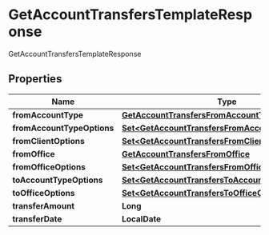 

# GetAccountTransfersTemplateResponse

GetAccountTransfersTemplateResponse

## Properties

| Name | Type | Description | Notes |
|------------ | ------------- | ------------- | -------------|
|**fromAccountType** | [**GetAccountTransfersFromAccountType**](GetAccountTransfersFromAccountType.md) |  |  [optional] |
|**fromAccountTypeOptions** | [**Set&lt;GetAccountTransfersFromAccountTypeOptions&gt;**](GetAccountTransfersFromAccountTypeOptions.md) |  |  [optional] |
|**fromClientOptions** | [**Set&lt;GetAccountTransfersFromClientOptions&gt;**](GetAccountTransfersFromClientOptions.md) |  |  [optional] |
|**fromOffice** | [**GetAccountTransfersFromOffice**](GetAccountTransfersFromOffice.md) |  |  [optional] |
|**fromOfficeOptions** | [**Set&lt;GetAccountTransfersFromOfficeOptions&gt;**](GetAccountTransfersFromOfficeOptions.md) |  |  [optional] |
|**toAccountTypeOptions** | [**Set&lt;GetAccountTransfersToAccountTypeOptions&gt;**](GetAccountTransfersToAccountTypeOptions.md) |  |  [optional] |
|**toOfficeOptions** | [**Set&lt;GetAccountTransfersToOfficeOptions&gt;**](GetAccountTransfersToOfficeOptions.md) |  |  [optional] |
|**transferAmount** | **Long** |  |  [optional] |
|**transferDate** | **LocalDate** |  |  [optional] |



